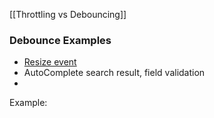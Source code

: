 [[Throttling vs Debouncing]]



### Debounce Examples
- [Resize event](https://codepen.io/dcorb/pen/XXPjpd) 
- AutoComplete search result, field validation
- 
Example:
```html

```


